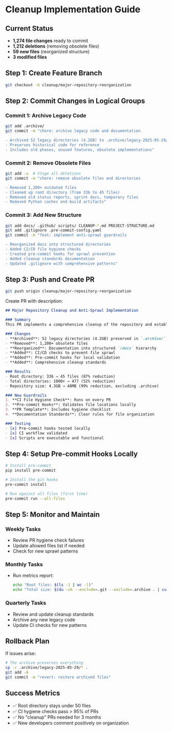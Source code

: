 # Cleanup Implementation Guide

## Current Status
- **1,274 file changes** ready to commit
- **1,212 deletions** (removing obsolete files)
- **59 new files** (reorganized structure)
- **3 modified files**

## Step 1: Create Feature Branch
```bash
git checkout -b cleanup/major-repository-reorganization
```

## Step 2: Commit Changes in Logical Groups

### Commit 1: Archive Legacy Code
```bash
git add .archive/
git commit -m "chore: archive legacy code and documentation

- Archived 52 legacy directories (4.2GB) to .archive/legacy-2025-05-29/
- Preserves historical code for reference
- Includes old phases, unused features, obsolete implementations"
```

### Commit 2: Remove Obsolete Files
```bash
git add -u  # Stage all deletions
git commit -m "chore: remove obsolete files and directories

- Removed 1,200+ outdated files
- Cleaned up root directory (from 336 to 45 files)
- Removed old status reports, sprint docs, temporary files
- Removed Python caches and build artifacts"
```

### Commit 3: Add New Structure
```bash
git add docs/ .github/ scripts/ CLEANUP-*.md PROJECT-STRUCTURE.md
git add .gitignore .pre-commit-config.yaml
git commit -m "feat: implement anti-sprawl guardrails

- Reorganized docs into structured directories
- Added CI/CD file hygiene checks
- Created pre-commit hooks for sprawl prevention
- Added cleanup standards documentation
- Updated .gitignore with comprehensive patterns"
```

## Step 3: Push and Create PR
```bash
git push origin cleanup/major-repository-reorganization
```

Create PR with description:
```markdown
## Major Repository Cleanup and Anti-Sprawl Implementation

### Summary
This PR implements a comprehensive cleanup of the repository and establishes automated guardrails to prevent future sprawl.

### Changes
- **Archived**: 52 legacy directories (4.2GB) preserved in `.archive/`
- **Removed**: 1,200+ obsolete files
- **Reorganized**: Documentation into structured `/docs` hierarchy
- **Added**: CI/CD checks to prevent file sprawl
- **Added**: Pre-commit hooks for local validation
- **Added**: Comprehensive cleanup standards

### Results
- Root directory: 336 → 45 files (87% reduction)
- Total directories: 1000+ → 477 (52% reduction)
- Repository size: 4.3GB → 48MB (99% reduction, excluding .archive)

### New Guardrails
1. **CI File Hygiene Check**: Runs on every PR
2. **Pre-commit Hooks**: Validates file locations locally
3. **PR Template**: Includes hygiene checklist
4. **Documentation Standards**: Clear rules for file organization

### Testing
- [x] Pre-commit hooks tested locally
- [x] CI workflow validated
- [x] Scripts are executable and functional
```

## Step 4: Setup Pre-commit Hooks Locally
```bash
# Install pre-commit
pip install pre-commit

# Install the git hooks
pre-commit install

# Run against all files (first time)
pre-commit run --all-files
```

## Step 5: Monitor and Maintain

### Weekly Tasks
- Review PR hygiene check failures
- Update allowed files list if needed
- Check for new sprawl patterns

### Monthly Tasks
- Run metrics report:
  ```bash
  echo "Root files: $(ls -1 | wc -l)"
  echo "Total size: $(du -sh --exclude=.git --exclude=.archive . | cut -f1)"
  ```

### Quarterly Tasks
- Review and update cleanup standards
- Archive any new legacy code
- Update CI checks for new patterns

## Rollback Plan
If issues arise:
```bash
# The archive preserves everything
cp -r .archive/legacy-2025-05-29/* .
git add -A
git commit -m "revert: restore archived files"
```

## Success Metrics
- ✅ Root directory stays under 50 files
- ✅ CI hygiene checks pass > 95% of PRs
- ✅ No "cleanup" PRs needed for 3 months
- ✅ New developers comment positively on organization